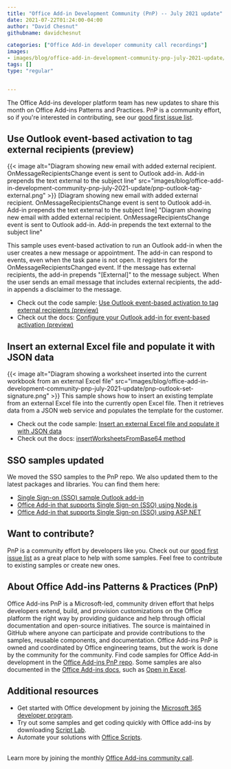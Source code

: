 ```yaml
---
title: "Office Add-in Development Community (PnP) -- July 2021 update"
date: 2021-07-22T01:24:00-04:00
author: "David Chesnut"
githubname: davidchesnut

categories: ["Office Add-in developer community call recordings"]
images:
- images/blog/office-add-in-development-community-pnp-july-2021-update/pnp-outlook-tag-external.png
tags: []
type: "regular"


---
```


The Office Add-ins developer platform team has new updates to share this
month on Office Add-ins Patterns and Practices. PnP is a community
effort, so if you're interested in contributing, see our [good first
issue
list](https://github.com/OfficeDev/PnP-OfficeAddins/issues?q=is%3Aissue+is%3Aopen+label%3A%22good+first+issue%22).

## Use Outlook event-based activation to tag external recipients (preview) 

{{< image alt="Diagram showing new email with added external recipient. OnMessageRecipientsChange event is sent to Outlook add-in. Add-in prepends the text external to the subject line" src="images/blog/office-add-in-development-community-pnp-july-2021-update/pnp-outlook-tag-external.png" >}} [Diagram showing new email with added
external recipient. OnMessageRecipientsChange event is sent to Outlook
add-in. Add-in prepends the text external to the subject
line]
"Diagram showing new email with added external recipient. OnMessageRecipientsChange event is sent to Outlook add-in. Add-in prepends the text external to the subject line"

This sample uses event-based activation to run an Outlook add-in when
the user creates a new message or appointment. The add-in can respond to
events, even when the task pane is not open. It registers for the
OnMessageRecipientsChanged event. If the message has external
recipients, the add-in prepends "\[External\]" to the message subject.
When the user sends an email message that includes external recipients,
the add-in appends a disclaimer to the message.

-   Check out the code sample: [Use Outlook event-based activation to
    tag external recipients
    (preview)](https://github.com/OfficeDev/PnP-OfficeAddins/tree/main/Samples/outlook-tag-external)
-   Check out the docs: [Configure your Outlook add-in for event-based
    activation
    (preview)](https://docs.microsoft.com/office/dev/add-ins/outlook/autolaunch)

## Insert an external Excel file and populate it with JSON data 

{{< image alt="Diagram showing a worksheet inserted into the current workbook from an external Excel file" src="images/blog/office-add-in-development-community-pnp-july-2021-update/pnp-outlook-set-signature.png" >}}
This sample shows how to insert an existing template from an external
Excel file into the currently open Excel file. Then it retrieves data
from a JSON web service and populates the template for the customer.

-   Check out the code sample: [Insert an external Excel file and
    populate it with JSON
    data](https://github.com/OfficeDev/PnP-OfficeAddins/tree/main/Samples/excel-insert-file)
-   Check out the docs: [insertWorksheetsFromBase64
    method](https://docs.microsoft.com/javascript/api/excel/excel.workbook?view=excel-js-preview#insertWorksheetsFromBase64_base64File__options_)

## SSO samples updated 

We moved the SSO samples to the PnP repo. We also updated them to the
latest packages and libraries. You can find them here:

-   [Single Sign-on (SSO) sample Outlook
    add-in](https://github.com/OfficeDev/PnP-OfficeAddins/tree/main/Samples/auth/Outlook-Add-in-SSO)
-   [Office Add-in that supports Single Sign-on (SSO) using
    Node.js](https://github.com/OfficeDev/PnP-OfficeAddins/tree/main/Samples/auth/Office-Add-in-NodeJS-SSO)
-   [Office Add-in that supports Single Sign-on (SSO) using
    ASP.NET](https://github.com/OfficeDev/PnP-OfficeAddins/tree/main/Samples/auth/Office-Add-in-ASPNET-SSO)

## Want to contribute? 

PnP is a community effort by developers like you. Check out our [good
first issue
list](https://github.com/OfficeDev/PnP-OfficeAddins/issues?q=is%3Aissue+is%3Aopen+label%3A%22good+first+issue%22)
as a great place to help with some samples. Feel free to contribute to
existing samples or create new ones.

## About Office Add-ins Patterns & Practices (PnP) 

Office Add-ins PnP is a Microsoft-led, community driven effort that
helps developers extend, build, and provision customizations on the
Office platform the right way by providing guidance and help through
official documentation and open-source initiatives. The source is
maintained in GitHub where anyone can participate and provide
contributions to the samples, reusable components, and documentation.
Office Add-ins PnP is owned and coordinated by Office engineering teams,
but the work is done by the community for the community.
Find code samples for Office Add-in development in the [Office Add-ins
PnP repo](https://github.com/OfficeDev/PnP-OfficeAddins). Some samples
are also documented in the [Office Add-ins
docs](https://docs.microsoft.com/office/dev/add-ins/), such as [Open in
Excel](https://docs.microsoft.com/office/dev/add-ins/excel/pnp-open-in-excel).

## Additional resources 

-   Get started with Office development by joining the [Microsoft 365
    developer
    program](https://developer.microsoft.com/office/dev-program).
-   Try out some samples and get coding quickly with Office add-ins by
    downloading [Script
    Lab](https://www.microsoft.com/en-us/garage/profiles/script-lab/).
-   Automate your solutions with [Office
    Scripts](https://docs.microsoft.com/office/dev/scripts/).

\
Learn more by joining the monthly [Office Add-ins community
call](https://aka.ms/officeaddinscommunitycall).
